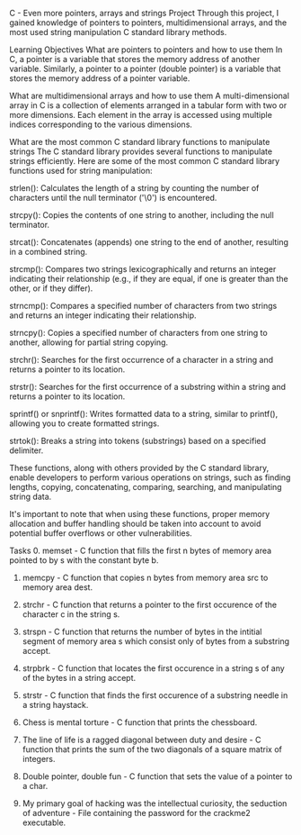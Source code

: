 C - Even more pointers, arrays and strings Project
Through this project, I gained knowledge of pointers to pointers, multidimensional arrays, and the most used string manipulation C standard library methods.

Learning Objectives
What are pointers to pointers and how to use them
In C, a pointer is a variable that stores the memory address of another variable. Similarly, a pointer to a pointer (double pointer) is a variable that stores the memory address of a pointer variable.

What are multidimensional arrays and how to use them
A multi-dimensional array in C is a collection of elements arranged in a tabular form with two or more dimensions. Each element in the array is accessed using multiple indices corresponding to the various dimensions.

What are the most common C standard library functions to manipulate strings
The C standard library provides several functions to manipulate strings efficiently. Here are some of the most common C standard library functions used for string manipulation:

strlen(): Calculates the length of a string by counting the number of characters until the null terminator ('\0') is encountered.

strcpy(): Copies the contents of one string to another, including the null terminator.

strcat(): Concatenates (appends) one string to the end of another, resulting in a combined string.

strcmp(): Compares two strings lexicographically and returns an integer indicating their relationship (e.g., if they are equal, if one is greater than the other, or if they differ).

strncmp(): Compares a specified number of characters from two strings and returns an integer indicating their relationship.

strncpy(): Copies a specified number of characters from one string to another, allowing for partial string copying.

strchr(): Searches for the first occurrence of a character in a string and returns a pointer to its location.

strstr(): Searches for the first occurrence of a substring within a string and returns a pointer to its location.

sprintf() or snprintf(): Writes formatted data to a string, similar to printf(), allowing you to create formatted strings.

strtok(): Breaks a string into tokens (substrings) based on a specified delimiter.

These functions, along with others provided by the C standard library, enable developers to perform various operations on strings, such as finding lengths, copying, concatenating, comparing, searching, and manipulating string data.

It's important to note that when using these functions, proper memory allocation and buffer handling should be taken into account to avoid potential buffer overflows or other vulnerabilities.

Tasks
0. memset - C function that fills the first n bytes of memory area pointed to by s with the constant byte b.

1. memcpy - C function that copies n bytes from memory area src to memory area dest.

2. strchr - C function that returns a pointer to the first occurence of the character c in the string s.

3. strspn - C function that returns the number of bytes in the intitial segment of memory area s which consist only of bytes from a substring accept.

4. strpbrk - C function that locates the first occurence in a string s of any of the bytes in a string accept.

5. strstr - C function that finds the first occurence of a substring needle in a string haystack.

6. Chess is mental torture - C function that prints the chessboard.

7. The line of life is a ragged diagonal between duty and desire - C function that prints the sum of the two diagonals of a square matrix of integers.

8. Double pointer, double fun - C function that sets the value of a pointer to a char.

9. My primary goal of hacking was the intellectual curiosity, the seduction of adventure - File containing the password for the crackme2 executable.

